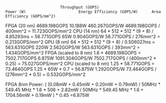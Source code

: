                             Throughput (GOPS)                                   Power (W)                       Energy Efficiency (GOPS/W)      Area Efficiency (GOPS/mm^2)
FPGA (20 nm)                4689.198GOPS                                        10.188W                         460.267GOPS/W                   4689.198GOPS / 400mm^2 = 11.723GOPS/mm^2
CPU (14 nm)                 64 * 512 * 512 * (9 + 8) / 4.85293ms = 58.771GOPS   65W                             0.904GOPS/W                     58.771GOPS / 276mm^2 = 0.213GOPS/mm^2
GPU (8 nm)                  64 * 512 * 512 * (9 + 8) / 0.506027ms = 563.631GOPS 220W                            2.562GOPS/W                     563.631GOPS / 393mm^2 = 1.434GOPS/mm^2
FPGA (scaled to 8 nm)       1.6 * 4689.198GOPS = 7502.717GOPS                   6.875W                          1091.304GOPS/W                  7502.717GOPS / (400mm^2 * 0.25) = 75.027GOPS/mm^2
CPU (scaled to 8 nm)        1.25 * 58.771GOPS = 73.464GOPS                      1.25 * 65W * 0.7 =  56.875W     1.292GOPS/W                     73.464GOPS / (276mm^2 * 0.5) = 0.532GOPS/mm^2


FPGA 8nm Power:
(
(0.08mW + 0.45mW + 0.20mW + 0.79mW) / 50MHz * 549.45 MHz * 1.6 * 506 +
2.82mW / 50MHz * 549.45 MHz * 1.6 +
1704.56mW + 0.19mW
) * 0.45
=6.875W